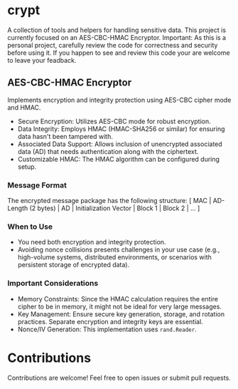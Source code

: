 # crypt

A collection of tools and helpers for handling sensitive data. This project is currently focused on an AES-CBC-HMAC Encryptor.
Important: As this is a personal project, carefully review the code for correctness and security before using it.
If you happen to see and review this code your are welcome to leave your feadback. 

## AES-CBC-HMAC Encryptor
Implements encryption and integrity protection using AES-CBC cipher mode and HMAC.
- Secure Encryption: Utilizes AES-CBC mode for robust encryption.
- Data Integrity: Employs HMAC (HMAC-SHA256 or similar) for ensuring data hasn't been tampered with.
- Associated Data Support: Allows inclusion of unencrypted associated data (AD) that needs authentication along with the ciphertext.
- Customizable HMAC: The HMAC algorithm can be configured during setup.

### Message Format
The encrypted message package has the following structure:
[ MAC | AD-Length (2 bytes) | AD | Initialization Vector | Block 1 | Block 2 | ... ]

### When to Use
- You need both encryption and integrity protection.
- Avoiding nonce collisions presents challenges in your use case (e.g., high-volume systems, distributed environments, or scenarios with persistent storage of encrypted data).

### Important Considerations
- Memory Constraints: Since the HMAC calculation requires the entire cipher to be in memory, it might not be ideal for very large messages.
- Key Management: Ensure secure key generation, storage, and rotation practices. Separate encryption and integrity keys are essential.
- Nonce/IV Generation: This implementation uses `rand.Reader`.

# Contributions
Contributions are welcome! Feel free to open issues or submit pull requests.
